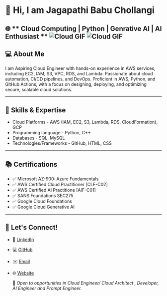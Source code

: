 # 👋 Hi, I am Jagapathi Babu Chollangi


🌐 ** Cloud Computing | Python | Genrative AI | AI Enthusiast **
![Cloud GIF](https://media3.giphy.com/media/i9bTrs5ChdMKZk1Z1K/giphy.gif)
![Cloud GIF](https://tenor.com/en-IN/view/cloud-gif-21065556)
---
## 💻 About Me

I am Aspiring Cloud Engineer with hands-on experience in AWS services, including EC2, IAM, S3, VPC, RDS, and Lambda. Passionate about cloud automation, CI/CD pipelines, and DevOps. Proficient in AWS, Python, and GitHub Actions, with a focus on designing, deploying, and optimizing secure, scalable cloud solutions. 

---

## 🔧 Skills & Expertise

- Cloud Platforms  -  AWS (IAM, EC2, S3, Lambda, RDS, CloudFormation), GCP
- Programming language - Python, C++
- Databases  -  SQL, MySQL
- Technologies/Frameworks - GitHub, HTML, CSS

---

## 📚 Certifications
- ✅  Microsoft AZ-900: Azure Fundamentals
- ✅  AWS Certified Cloud Practitioner [CLF-C02]
- ✅  AWS Certified AI Practitione [AIF-C01]
- ✅  SANS Foundations SEC275  
- ✅  Google Cloud Foundations  
- ✅  Google Cloud Generative AI 
   
---

## 📢 Let's Connect!
- 🔗 [LinkedIn](https://www.linkedin.com/in/jagapathi-babu-chollangi-587187266/)
- 💻 [GitHub](https://github.com/Jagapathi-Babu7-Chollangi)
- ✉️ [Email](https://chollangijagapathibabu@gmail.com)
- 🌐 [Website](#)

  🚀 *Open to opportunities in Cloud Engineer/ Cloud Architect , Developer, AI Engineer and Prompt Engineer.*
